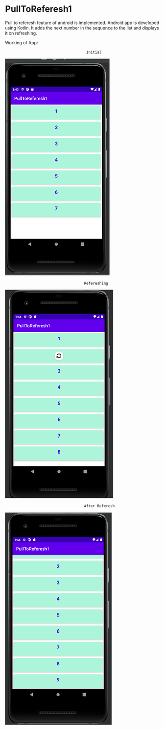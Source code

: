 # PullToReferesh1

Pull to referesh feature of android is implemented. Android app is developed using Kotlin.
It adds the next number in the sequence to the list and displays it on refreshing.


Working of App:


                                         Initial
                                                               
![First Image](https://github.com/Himanshu-kumar-gupta/Readme_Images/blob/main/PullToReferesh1/1.png?raw=true)    

                                        Refereshing
                                                             
![Second Image](https://github.com/Himanshu-kumar-gupta/Readme_Images/blob/main/PullToReferesh1/2.png?raw=true)        

                                        After Referesh
                                                            
![Third Image](https://github.com/Himanshu-kumar-gupta/Readme_Images/blob/main/PullToReferesh1/3.png?raw=true)                                                           
                                                                                                                     
